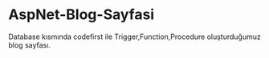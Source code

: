 # AspNet-Blog-Sayfasi
Database kısmında codefirst ile Trigger,Function,Procedure oluşturduğumuz blog sayfası.
